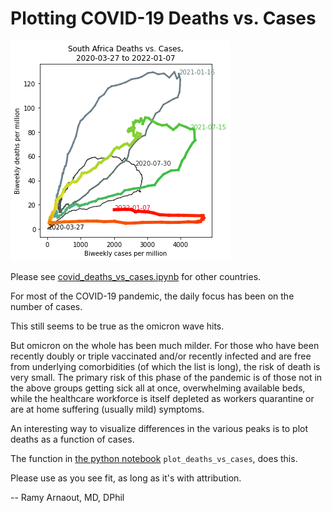 # Plotting COVID-19 Deaths vs. Cases

![](south_africa_010822.png)

Please see <a href="https://github.com/rarnaout/Covidcycles/blob/main/covid_deaths_vs_cases.ipynb">covid_deaths_vs_cases.ipynb</a> for other countries.

For most of the COVID-19 pandemic, the daily focus has been on the number of cases. 

This still seems to be true as the omicron wave hits.

But omicron on the whole has been much milder. For those who have been recently doubly or triple vaccinated and/or recently infected and are free from underlying comorbidities (of which the list is long), the risk of death is very small. The primary risk of this phase of the pandemic is of those not in the above groups getting sick all at once, overwhelming available beds, while the healthcare workforce is itself depleted as workers quarantine or are at home suffering (usually mild) symptoms.

An interesting way to visualize differences in the various peaks is to plot deaths as a function of cases.

The function in <a href="https://github.com/rarnaout/Covidcycles/blob/main/covid_deaths_vs_cases.ipynb">the python notebook</a> `plot_deaths_vs_cases`, does this.

Please use as you see fit, as long as it's with attribution.

-- Ramy Arnaout, MD, DPhil

